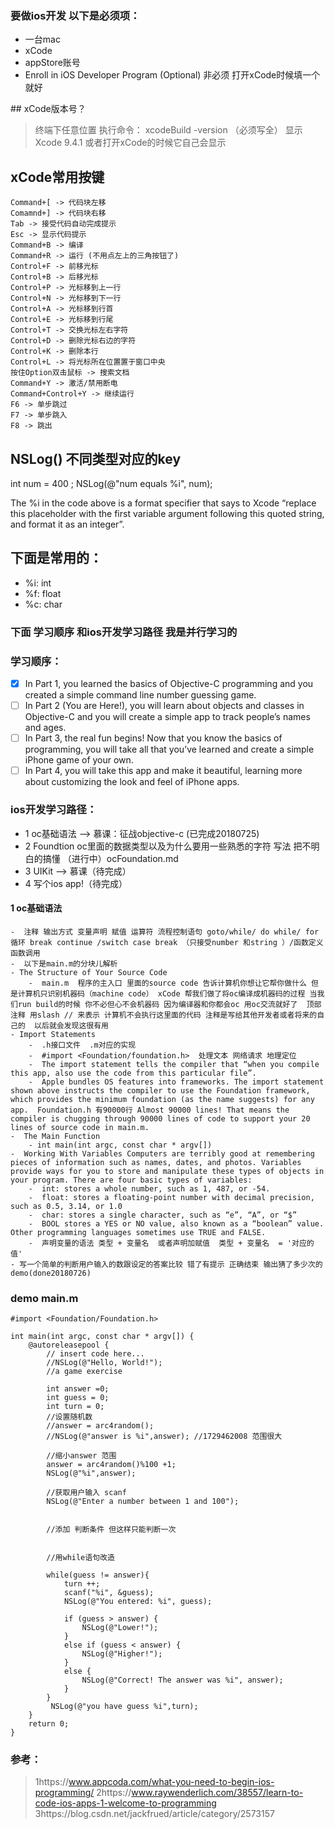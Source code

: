 ### 要做ios开发 以下是必须项：
- 一台mac
- xCode 
- appStore账号
- Enroll in iOS Developer Program (Optional) 非必须 打开xCode时候填一个就好


## xCode版本号？
> 终端下任意位置 执行命令： xcodeBuild -version （必须写全）  显示 Xcode 9.4.1 或者打开xCode的时候它自己会显示


## xCode常用按键
```
Command+[ -> 代码块左移
Comamnd+] -> 代码块右移
Tab -> 接受代码自动完成提示
Esc -> 显示代码提示
Command+B -> 编译
Command+R -> 运行 (不用点左上的三角按钮了)
Control+F -> 前移光标
Control+B -> 后移光标
Control+P -> 光标移到上一行
Control+N -> 光标移到下一行
Control+A -> 光标移到行首
Control+E -> 光标移到行尾
Control+T -> 交换光标左右字符
Control+D -> 删除光标右边的字符
Control+K -> 删除本行
Control+L -> 将光标所在位置置于窗口中央
按住Option双击鼠标 -> 搜索文档
Command+Y -> 激活/禁用断电
Command+Control+Y -> 继续运行
F6 -> 单步跳过
F7 -> 单步跳入
F8 -> 跳出
```

## NSLog() 不同类型对应的key
int num = 400 ;
NSLog(@"num equals %i", num);

The %i in the code above is a format specifier that says to Xcode “replace this placeholder with the first variable argument following this quoted string, and format it as an integer”.
## 下面是常用的：
- %i: int
- %f: float
- %c: char

### 下面 **学习顺序** 和**ios开发学习路径** 我是并行学习的

### 学习顺序：
- [x] In Part 1, you learned the basics of Objective-C programming and you created a simple command line number guessing game.
- [ ] In Part 2 (You are Here!), you will learn about objects and classes in Objective-C and you will create a simple app to track people’s names and ages.
- [ ] In Part 3, the real fun begins! Now that you know the basics of programming, you will take all that you’ve learned and create a simple iPhone game of your own.
- [ ] In Part 4, you will take this app and make it beautiful, learning more about customizing the look and feel of iPhone apps.

### ios开发学习路径：
- 1 oc基础语法 --> 慕课：征战objective-c (已完成20180725)
- 2 Foundtion oc里面的数据类型以及为什么要用一些熟悉的字符 写法 把不明白的搞懂 （进行中）ocFoundation.md
- 3 UIKit  --> 慕课（待完成）
- 4 写个ios app!（待完成）
  

#### **1 oc基础语法**
    -  注释 输出方式 变量声明 赋值 运算符 流程控制语句 goto/while/ do while/ for循环 break continue /switch case break （只接受number 和string ）/函数定义 函数调用
    -  以下是main.m的分块儿解析
    - The Structure of Your Source Code 
        -  main.m  程序的主入口 里面的source code 告诉计算机你想让它帮你做什么 但是计算机只识别机器码（machine code） xCode 帮我们做了将oc编译成机器码的过程 当我们run build的时候 你不必但心不会机器码 因为编译器和你都会oc 用oc交流就好了  顶部注释 用slash // 来表示 计算机不会执行这里面的代码 注释是写给其他开发者或者将来的自己的  以后就会发现这很有用
    - Import Statements
        -  .h接口文件  .m对应的实现 
        -  #import <Foundation/foundation.h>  处理文本 网络请求 地理定位
        -  The import statement tells the compiler that “when you compile this app, also use the code from this particular file”.
        -  Apple bundles OS features into frameworks. The import statement shown above instructs the compiler to use the Foundation framework, which provides the minimum foundation (as the name suggests) for any app.  Foundation.h 有90000行 Almost 90000 lines! That means the compiler is chugging through 90000 lines of code to support your 20 lines of source code in main.m.
    -  The Main Function
        - int main(int argc, const char * argv[])
    -  Working With Variables Computers are terribly good at remembering pieces of information such as names, dates, and photos. Variables provide ways for you to store and manipulate these types of objects in your program. There are four basic types of variables:
        -  int: stores a whole number, such as 1, 487, or -54.
        -  float: stores a floating-point number with decimal precision, such as 0.5, 3.14, or 1.0
        -  char: stores a single character, such as “e”, “A”, or “$”
        -  BOOL stores a YES or NO value, also known as a “boolean” value. Other programming languages sometimes use TRUE and FALSE.
        -  声明变量的语法 类型 + 变量名  或者声明加赋值  类型 + 变量名  = '对应的值'
    - 写一个简单的判断用户输入的数跟设定的答案比较 错了有提示 正确结束 输出猜了多少次的demo(done20180726)

###  demo main.m
```
#import <Foundation/Foundation.h>

int main(int argc, const char * argv[]) {
    @autoreleasepool {
        // insert code here...
        //NSLog(@"Hello, World!");
        //a game exercise
        
        int answer =0;
        int guess = 0;
        int turn = 0;
        //设置随机数
        //answer = arc4random();
        //NSLog(@"answer is %i",answer); //1729462008 范围很大
        
        //缩小answer 范围
        answer = arc4random()%100 +1;
        NSLog(@"%i",answer);
        
        //获取用户输入 scanf
        NSLog(@"Enter a number between 1 and 100");

        
        //添加 判断条件 但这样只能判断一次

        
        //用while语句改造
        
        while(guess != answer){
            turn ++;
            scanf("%i", &guess);
            NSLog(@"You entered: %i", guess);
            
            if (guess > answer) {
                NSLog(@"Lower!");
            }
            else if (guess < answer) {
                NSLog(@"Higher!");
            }
            else {
                NSLog(@"Correct! The answer was %i", answer);
            }
        }
         NSLog(@"you have guess %i",turn);
    }
    return 0;
}

```

### 参考：
> 1https://www.appcoda.com/what-you-need-to-begin-ios-programming/
> 2https://www.raywenderlich.com/38557/learn-to-code-ios-apps-1-welcome-to-programming
> 3https://blog.csdn.net/jackfrued/article/category/2573157